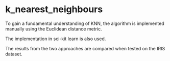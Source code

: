 # k_nearest_neighbours

To gain a fundamental understanding of KNN, the algorithm is implemented manually using the Euclidean distance metric. 

The implementation in sci-kit learn is also used. 

The results from the two approaches are compared when tested on the IRIS dataset.
